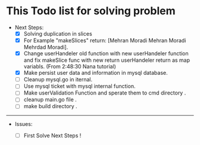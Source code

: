 # This Todo list for solving problem 
* Next Steps: 
    - [x] Solving duplication in slices 
    - [x] For Example "makeSlices" return:  [Mehran Moradi Mehran Moradi Mehrdad Moradi].
    - [x] Change userHandeler old function with new userHandeler function and fix makeSlice func with new return userHandeler return as map variabls. (From 2:48:30 Nana tutorial)
    - [x] Make persist user data and information in mysql database.
    - [ ] Cleanup mysql.go in iternal.
    - [ ] Use mysql ticket with mysql internal function.
    - [ ] Make userValidation Function and sperate them to cmd directory . 
    - [ ] cleanup main.go file . 
    - [ ] make build directory .
    
---

* Issues: 
    - [ ] First Solve Next Steps !

